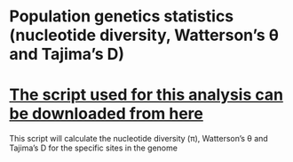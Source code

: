 # Population genetics statistics (nucleotide diversity, Watterson’s θ and Tajima’s D)

# [ The script used for this analysis can be downloaded from here ](https://github.com/venta380/Monarch_genomics/blob/master/Nucleotide%20diversity/Monarch_pi_tw_td_sfs_all_sites_1977.py)
This script will calculate the nucleotide diversity (π), Watterson’s θ and Tajima’s D for the specific sites in the genome

